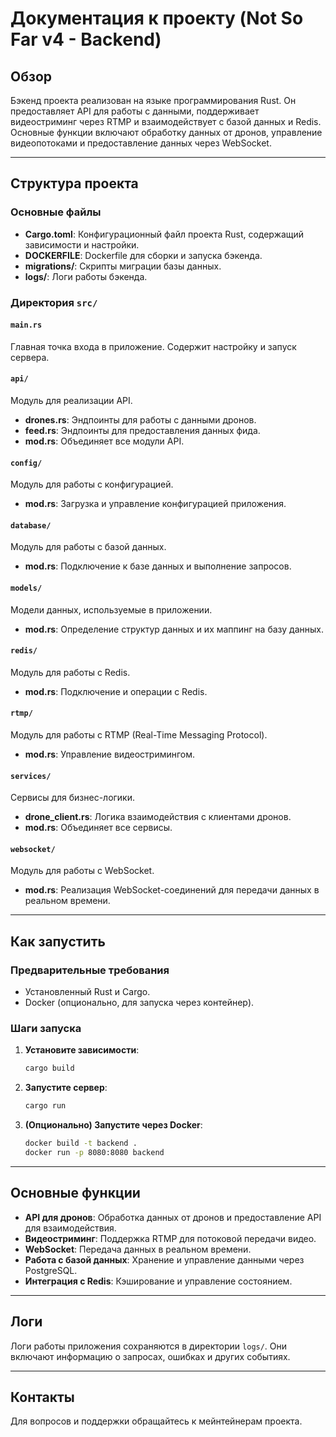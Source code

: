 # Документация к проекту (Not So Far v4 - Backend)

## Обзор

Бэкенд проекта реализован на языке программирования Rust. Он предоставляет API для работы с данными, поддерживает видеостриминг через RTMP и взаимодействует с базой данных и Redis. Основные функции включают обработку данных от дронов, управление видеопотоками и предоставление данных через WebSocket.

---

## Структура проекта

### Основные файлы

- **Cargo.toml**: Конфигурационный файл проекта Rust, содержащий зависимости и настройки.
- **DOCKERFILE**: Dockerfile для сборки и запуска бэкенда.
- **migrations/**: Скрипты миграции базы данных.
- **logs/**: Логи работы бэкенда.

### Директория `src/`

#### `main.rs`

Главная точка входа в приложение. Содержит настройку и запуск сервера.

#### `api/`

Модуль для реализации API.

- **drones.rs**: Эндпоинты для работы с данными дронов.
- **feed.rs**: Эндпоинты для предоставления данных фида.
- **mod.rs**: Объединяет все модули API.

#### `config/`

Модуль для работы с конфигурацией.

- **mod.rs**: Загрузка и управление конфигурацией приложения.

#### `database/`

Модуль для работы с базой данных.

- **mod.rs**: Подключение к базе данных и выполнение запросов.

#### `models/`

Модели данных, используемые в приложении.

- **mod.rs**: Определение структур данных и их маппинг на базу данных.

#### `redis/`

Модуль для работы с Redis.

- **mod.rs**: Подключение и операции с Redis.

#### `rtmp/`

Модуль для работы с RTMP (Real-Time Messaging Protocol).

- **mod.rs**: Управление видеостримингом.

#### `services/`

Сервисы для бизнес-логики.

- **drone_client.rs**: Логика взаимодействия с клиентами дронов.
- **mod.rs**: Объединяет все сервисы.

#### `websocket/`

Модуль для работы с WebSocket.

- **mod.rs**: Реализация WebSocket-соединений для передачи данных в реальном времени.

---

## Как запустить

### Предварительные требования

- Установленный Rust и Cargo.
- Docker (опционально, для запуска через контейнер).

### Шаги запуска

1. **Установите зависимости**:

   ```bash
   cargo build
   ```

2. **Запустите сервер**:

   ```bash
   cargo run
   ```

3. **(Опционально) Запустите через Docker**:

   ```bash
   docker build -t backend .
   docker run -p 8080:8080 backend
   ```

---

## Основные функции

- **API для дронов**: Обработка данных от дронов и предоставление API для взаимодействия.
- **Видеостриминг**: Поддержка RTMP для потоковой передачи видео.
- **WebSocket**: Передача данных в реальном времени.
- **Работа с базой данных**: Хранение и управление данными через PostgreSQL.
- **Интеграция с Redis**: Кэширование и управление состоянием.

---

## Логи

Логи работы приложения сохраняются в директории `logs/`. Они включают информацию о запросах, ошибках и других событиях.

---

## Контакты

Для вопросов и поддержки обращайтесь к мейнтейнерам проекта.
